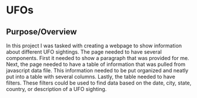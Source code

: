 # UFOs

## Purpose/Overview
In this project I was tasked with creating a webpage to show information about different UFO sightings.  The page needed to have several components.  First it needed to show a paragraph that was provided for me.  Next, the page needed to have a table of information that was pulled from javascript data file.  This information needed to be put organized and neatly put into a table with several columns.  Lastly, the table needed to have filters.  These filters could be used to find data based on the date, city, state, country, or description of a UFO sighting.  

